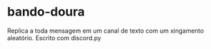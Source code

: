 # bando-doura
Replica a toda mensagem em um canal de texto com um xingamento aleatório. Escrito com discord.py
